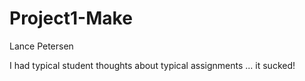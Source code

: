 Project1-Make
=============

Lance Petersen

I had typical student thoughts about typical assignments ... it sucked!
